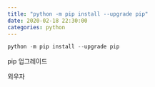 ```yaml
---
title: "python -m pip install --upgrade pip"
date: 2020-02-18 22:30:00
categories: python
---
```


```python
python -m pip install --upgrade pip
```

pip 업그레이드

외우자 
